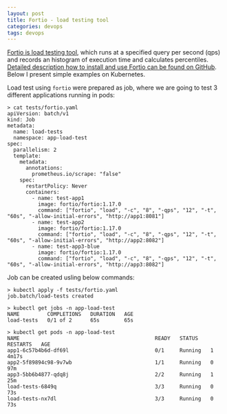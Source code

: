 ```yaml
---
layout: post
title: Fortio - load testing tool
categories: devops
tags: devops
---
```


[Fortio is load testing tool](https://fortio.org/), which runs at a specified query per second (qps) and records an histogram of execution time and calculates percentiles. [Detailed description how to install and use Fortio can be found on GitHub](https://github.com/fortio/fortio). Below I present simple examples on Kubernetes.

Load test using ``fortio`` were prepared as job, where we are going to test 3 different applications running in pods:

```
> cat tests/fortio.yaml
apiVersion: batch/v1
kind: Job
metadata:
  name: load-tests
  namespace: app-load-test
spec:
  parallelism: 2
  template:
    metadata:
      annotations:
        prometheus.io/scrape: "false"
    spec:
      restartPolicy: Never
      containers:
        - name: test-app1
          image: fortio/fortio:1.17.0
          command: ["fortio", "load", "-c", "8", "-qps", "12", "-t", "60s", "-allow-initial-errors", "http://app1:8081"]
        - name: test-app2
          image: fortio/fortio:1.17.0
          command: ["fortio", "load", "-c", "8", "-qps", "12", "-t", "60s", "-allow-initial-errors", "http://app2:8082"]
        - name: test-app3-blue
          image: fortio/fortio:1.17.0
          command: ["fortio", "load", "-c", "8", "-qps", "12", "-t", "60s", "-allow-initial-errors", "http://app3:8082"]

```

Job can be created usling below commands:

```
> kubectl apply -f tests/fortio.yaml
job.batch/load-tests created

> kubectl get jobs -n app-load-test
NAME         COMPLETIONS   DURATION   AGE
load-tests   0/1 of 2      65s        65s

> kubectl get pods -n app-load-test
NAME                                            READY   STATUS    RESTARTS   AGE
app1-6c57b4b6d-df69l                            0/1     Running   1          4m17s
app2-5f89894c98-9v7wb                           1/1     Running   0          97m
app3-5bb6b4877-qdq8j                            2/2     Running   1          25m
load-tests-6849q                                3/3     Running   0          73s
load-tests-nx7dl                                3/3     Running   0          73s
```